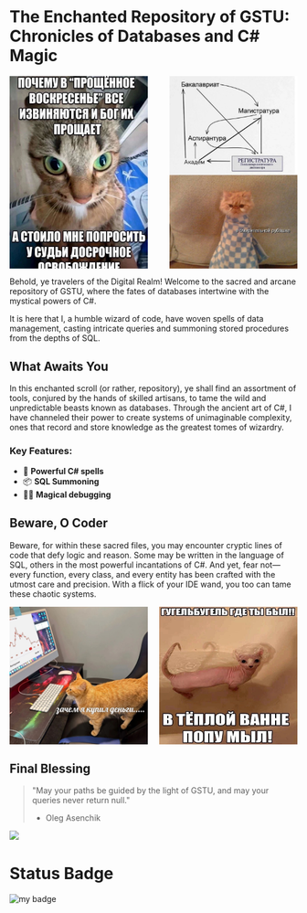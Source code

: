 # The Enchanted Repository of GSTU: Chronicles of Databases and C# Magic
<div style="display: flex; justify-content: space-between;">
  <img src="https://github.com/OlegAsenchik/gstu-adventure/blob/main/memes/photo_2024-11-28_19-39-43.jpg?raw=true" width="48%" />
  <img src="https://github.com/OlegAsenchik/gstu-adventure/blob/main/memes/photo_2024-11-28_17-26-41.jpg" width="44.5%" />
</div>

Behold, ye travelers of the Digital Realm! Welcome to the sacred and arcane repository of GSTU, where the fates of databases intertwine with the mystical powers of C#.

It is here that I, a humble wizard of code, have woven spells of data management, casting intricate queries and summoning stored procedures from the depths of SQL.

## What Awaits You
In this enchanted scroll (or rather, repository), ye shall find an assortment of tools, conjured by the hands of skilled artisans, to tame the wild and unpredictable beasts known as databases. Through the ancient art of C#, I have channeled their power to create systems of unimaginable complexity, ones that record and store knowledge as the greatest tomes of wizardry.

### Key Features:
- 🔮 **Powerful C# spells**
- 📦 **SQL Summoning**
- 🧙‍♂️ **Magical debugging**

## Beware, O Coder
Beware, for within these sacred files, you may encounter cryptic lines of code that defy logic and reason. Some may be written in the language of SQL, others in the most powerful incantations of C#. And yet, fear not—every function, every class, and every entity has been crafted with the utmost care and precision. With a flick of your IDE wand, you too can tame these chaotic systems.

<div style="display: flex; justify-content: space-between;">
  <img src="https://github.com/OlegAsenchik/gstu-adventure/blob/main/memes/photo_2024-11-28_19-39-39.jpg?raw=true" width=48% />
  <img src="https://github.com/OlegAsenchik/gstu-adventure/blob/main/memes/photo_2024-11-28_19-45-44.jpg?raw=true" width="48%" />
</div>

## Final Blessing
> "May your paths be guided by the light of GSTU, and may your queries never return null."
> - Oleg Asenchik

<img src="https://avatars.mds.yandex.net/i?id=edc1f752fb373626a5c00cb863c814a3_sr-6850570-images-thumbs&n=13" width=30%>

# Status Badge

![my badge](https://github.com/OlegAsenchik/gstu-adventure/actions/workflows/build.yml/badge.svg)
